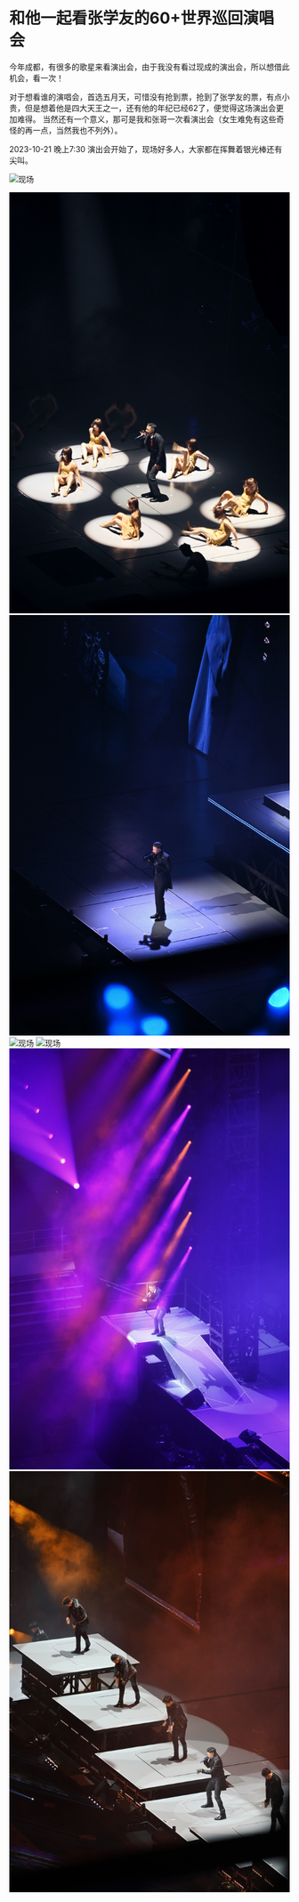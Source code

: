 # 和他一起看张学友的60+世界巡回演唱会

今年成都，有很多的歌星来看演出会，由于我没有看过现成的演出会，所以想借此机会，看一次！

对于想看谁的演唱会，首选五月天，可惜没有抢到票，抢到了张学友的票，有点小贵，但是想着他是四大天王之一，还有他的年纪已经62了，便觉得这场演出会更加难得。
当然还有一个意义，那可是我和张哥一次看演出会（女生难免有这些奇怪的再一点，当然我也不列外）。

2023-10-21 晚上7:30 演出会开始了，现场好多人，大家都在挥舞着银光棒还有尖叫。


![现场](/live.jpg)

![现场](/z1.jpg)
![现场](/z2.jpg)
![现场](/z3.jpg)
![现场](/z4.jpg)
![现场](/z5.jpg)
![现场](/z6.jpg)

